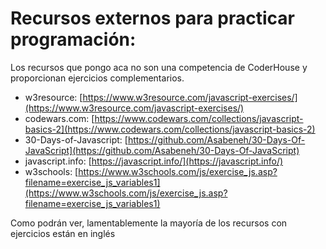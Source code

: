 # Recursos externos para practicar programación:
Los recursos que pongo aca no son una competencia de CoderHouse y proporcionan ejercicios complementarios.

* w3resource: [https://www.w3resource.com/javascript-exercises/](https://www.w3resource.com/javascript-exercises/)
* codewars.com: [https://www.codewars.com/collections/javascript-basics-2](https://www.codewars.com/collections/javascript-basics-2)
* 30-Days-of-Javascript: [https://github.com/Asabeneh/30-Days-Of-JavaScript](https://github.com/Asabeneh/30-Days-Of-JavaScript)
* javascript.info: [https://javascript.info/](https://javascript.info/)
* w3schools: [https://www.w3schools.com/js/exercise_js.asp?filename=exercise_js_variables1](https://www.w3schools.com/js/exercise_js.asp?filename=exercise_js_variables1)

Como podrán ver, lamentablemente la mayoría de los recursos con ejercicios están en inglés